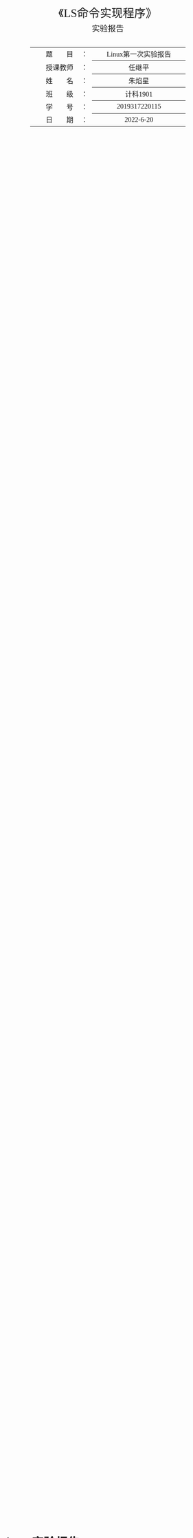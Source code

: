 <div class="cover" style="page-break-after:always;font-family:方正公文仿宋;width:100%;height:100%;border:none;margin: 0 auto;text-align:center;">
    <div style="width:60%;margin: 0 auto;height:0;padding-bottom:10%;">
        </br>
        <img src="https://s1.vika.cn/space/2022/06/11/f9da4f7f70174c899c960d7644cdaf76" alt="校名" style="width:100%;"/>
    </div>
    </br></br></br></br></br>
    <div style="width:60%;margin: 0 auto;height:0;padding-bottom:40%;">
        <img src="https://s1.vika.cn/space/2022/06/11/03e97917bb634f1b9468b3a4b9e2c5a7" alt="校徽" style="width:80%;"/>
	</div>
		</br></br></br>
    <span style="font-family:华文黑体Bold;text-align:center;font-size:20pt;margin: 10pt auto;line-height:30pt;">《LS命令实现程序》</span>
    <p style="text-align:center;font-size:14pt;margin: 0 auto">实验报告 </p>
    </br>
    </br>
    <table style="border:none;text-align:center;width:72%;font-family:仿宋;font-size:14px; margin: 0 auto;">
    <tbody style="font-family:方正公文仿宋;font-size:12pt;">
    	<tr style="font-weight:normal;"> 
    		<td style="width:20%;text-align:right;">题　　目</td>
    		<td style="width:2%">：</td> 
    		<td style="width:40%;font-weight:normal;border-bottom: 1px solid;text-align:center;font-family:华文仿宋"> Linux第一次实验报告</td>     </tr>
    	<tr style="font-weight:normal;"> 
    		<td style="width:20%;text-align:right;">授课教师</td>
    		<td style="width:2%">：</td> 
    		<td style="width:40%;font-weight:normal;border-bottom: 1px solid;text-align:center;font-family:华文仿宋">任继平</td>     </tr>
    	<tr style="font-weight:normal;"> 
    		<td style="width:20%;text-align:right;">姓　　名</td>
    		<td style="width:2%">：</td> 
    		<td style="width:40%;font-weight:normal;border-bottom: 1px solid;text-align:center;font-family:华文仿宋"> 朱焰星</td>     </tr>
        <tr style="font-weight:normal;"> 
    		<td style="width:20%;text-align:right;">班　　级</td>
    		<td style="width:2%">：</td> 
    		<td style="width:40%;font-weight:normal;border-bottom: 1px solid;text-align:center;font-family:华文仿宋"> 计科1901</td>     </tr>
    	<tr style="font-weight:normal;"> 
    		<td style="width:20%;text-align:right;">学　　号</td>
    		<td style="width:2%">：</td> 
    		<td style="width:40%;font-weight:normal;border-bottom: 1px solid;text-align:center;font-family:华文仿宋">2019317220115 </td>     </tr>
    	<tr style="font-weight:normal;"> 
    		<td style="width:20%;text-align:right;">日　　期</td>
    		<td style="width:2%">：</td> 
    		<td style="width:40%;font-weight:normal;border-bottom: 1px solid;text-align:center;font-family:华文仿宋">2022-6-20</td>     </tr>
    </tbody>              
    </table>
</div>



<!-- 注释语句：导出PDF时会在这里分页 -->

# Linux实验报告

## 实验目的

Shell编程是linux编程的核心内容，Shell命令的理解和实现是理解Shell机制的最直接的方式，本实验要求用C语言编写和调试一个ls命令的实现程序。以达到理解Shell机制的目的。

## 实验内容

1.	Ls命令的操作手册阅读
   通过Linux命令帮助文档，查阅ls命令的帮助信息，并理解各个选项的内容。
2.	查阅有关Linux命令实现的有关资料
   结合Shell的机制，查阅有关Shell命令的实现思想，并设计Shell命令的实现框架。
3.	算法实现
   应用c语言编写程序并调试，对比ls命令的源代码，分析自己实现代码的不足和改进的想法。

## 实验步骤

### 任务分析

通过查阅资料，使用C语言实现ls的功能。能够通过用户输入不同的参数实现对应ls功能，将每个由Directory参数指定的目录或者每个由File参数指定的名称写到标准输出，以及用户所要求的和标志一起的其它信息。

(1) 输入的形式和输入值的范围：`ls [参数] [文件路径]`

(2) 输出的形式：目录、文件以及其他信息

(3) 程序所能达到的功能：根据用户输入，仿照实现ls对应功能。

(4) 测试数据：包括正确的输入及其输出结果和含有错误的输入及其输出结果(实验环境：macOS)

正确输入：`./a ls /` 
<img src="https://s1.vika.cn/space/2022/06/20/017143a70e6f4cc6a64c088db790b8a8" alt="image-20220620082629637" style="zoom:67%;" />

错误输入：`./a ls` 并未给出文件路径
<img src="https://s1.vika.cn/space/2022/06/20/5bdd9ef8f101488ea60c9c58df8fe5e3" alt="image-20220620082743302" style="zoom:67%;" />



实现ls更多功能：
<img src="https://s1.vika.cn/space/2022/06/20/b5ca2c373e59460fa717c0a7d080878d" alt="image-20220620085455657" style="zoom:67%;" />



为了之后调试方便，之后的程序都是用`#define`定义的文件路径，不需要在命令行给出。



### 概要设计

此小节说明本程序中用到的所有抽象数据类型的定义、主程序的流程以及各程序模块之间的层次(调用)关系。

#### 数据类型定义

`FILE_NAME`：文件路径。
本次实验中将其define为固定的当前目录下，即`#define FILE_NAME "."`

`DIR`：DIR结构体类似于FILE，是一个内部结构

`struct dirent`：一个文件结构体
目录文件（directory file）:这种文件包含了其他文件的名字以及指向与这些文件有关的信息的指针
==所以dirent不仅仅指向目录，还指向目录中的具体文件==

`struct stat`：存储文件的详细信息的结构体

`struct passwd`：存储用户信息的结构体

`struct group`：存储用户组信息的结构体

`struct tm`：日期和时间

#### 主程序流程

```flow
st=>start: start
e=>end: end
c1=>condition: 参数数量=1
c2=>condition: 参数数量=2
c3=>condition: argv[1] = a
c4=>condition: argv[1] = l
op1=>operation: ls
op2=>operation: ls -a
op3=>operation: ls -l

st->c1(yes,right)->op1(right)->e
c1(no)->c2(yes)->c3
c3(yes,right)->op2(right)->e
c3(no)->c4(yes)->op3(right)->e
```



### 详细设计 　　

#### 数据类型实现

由于依赖了很多封装好的数据类型以及库，自己定义的数据类型并不复杂，所以本节主要解释程序中使用到的库中的数据类型。

##### DIR

`DIR`：DIR结构体类似于FILE，是一个内部结构

```c++
struct __dirstream
{
    void *__fd; /* `struct hurd_fd' pointer for descriptor.   */
    char *__data; /* Directory block.   */
    int __entry_data; /* Entry number `__data' corresponds to.   */
    char *__ptr; /* Current pointer into the block.   */
    int __entry_ptr; /* Entry number `__ptr' corresponds to.   */
    size_t __allocation; /* Space allocated for the block.   */
    size_t __size; /* Total valid data in the block.   */
    __libc_lock_define (, __lock) /* Mutex lock for this structure.   */
};
typedef struct __dirstream DIR;
```

函数 `DIR *opendir(const char *pathname)`，即打开文件目录，返回的就是指向DIR结构体的指针。该指针由以下几个函数调用：

```c++
truct dirent *readdir(DIR *dp);   
void rewinddir(DIR *dp);   
int closedir(DIR *dp);   
long telldir(DIR *dp);   
void seekdir(DIR *dp,long loc); 
```



##### dirent

`struct dirent`：一个文件结构体
目录文件（directory file）:这种文件包含了其他文件的名字以及指向与这些文件有关的信息的指针
==dirent不仅仅指向目录，还指向目录中的具体文件，readdir函数同样也读取目录下的文件==

```c++
struct dirent
{
   long d_ino; /* inode number 索引节点号 */
   off_t d_off; /* offset to this dirent 在目录文件中的偏移 */
   unsigned short d_reclen; /* length of this d_name 文件名长 */
   unsigned char d_type; /* the type of d_name 文件类型 */
   char d_name [NAME_MAX+1]; /* file name (null-terminated) 文件名，最长255字符 */
}
```

dirent结构体存储的关于文件的信息很少，所以dirent同样也是起着一个索引的作用，如果想获得类似ls -l那种效果的文件信息，必须要使用`stat`函数。

##### stat

通过readdir函数读取到的文件名存储在结构体dirent的d_name成员中，而函数`int stat(const char *file_name, struct stat *buf);`的作用就是获取文件名为d_name的文件的详细信息，存储在stat结构体中。以下为stat结构体的定义：

```c++
struct stat
{
    mode_t st_mode; //文件访问权限
    ino_t st_ino; //索引节点号
    dev_t st_dev; //文件使用的设备号
    dev_t st_rdev; //设备文件的设备号
    nlink_t st_nlink; //文件的硬连接数
    uid_t st_uid; //所有者用户识别号
    gid_t st_gid; //组识别号
    off_t st_size; //以字节为单位的文件容量
    time_t st_atime; //最后一次访问该文件的时间
    time_t st_mtime; //最后一次修改该文件的时间
    time_t st_ctime; //最后一次改变该文件状态的时间
    blksize_t st_blksize; //包含该文件的磁盘块的大小
    blkcnt_t st_blocks; //该文件所占的磁盘块
};
```

##### passwd

```c++
#include <sys/types.h> 
#include <pwd.h> 
struct passwd {
   char *pw_name;                /* 用户登录名 */
   char *pw_passwd;              /* 密码(加密后) */
   __uid_t pw_uid;               /* 用户ID */
   __gid_t pw_gid;               /* 组ID */
   char *pw_gecos;               /* 详细用户名 */
   char *pw_dir;                 /* 用户目录 */
   char *pw_shell;               /* Shell程序名 */ 
};
```

##### group

```c++
#include <sys/types.h> 
#include <grp.h> 
struct group {
   char *gr_name;  				/* 组名 */
   char *gr_passwd;  			/* 密码 */
   __gid_t gr_gid;  				/* 组ID */
   char **gr_mem;  				/* 组成员名单 */ 
}
```

##### tm

```c++
struct tm
{
  int tm_sec;                   //分后的秒(0~61)
  int tm_min;                   //小时后的分(0~59)
  int tm_hour;                  //小时(0~23)
  int tm_mday;                  //一个月天数(0~31)
  int tm_mon;                   //一个后的月数(0~11)
  int tm_year;                  //1900年后的年数 Year - 1900.  
  int tm_wday;                  //星期日开始的天数(0~6)
  int tm_yday;                  //从1月1日开始的时间(0~365)
  int tm_isdst;                 //夏令时标志(大于0说明夏令时有效，等于0说明无效，小于0说明信息不可用)
};

```

#### 函数和过程的调用关系图

```flow
op=>operation: main
c0=>condition: null
c1=>condition: -a
c2=>condition: -l
sub1=>subroutine: ls_a()
sub2=>subroutine: ls_l()

op->c1(yes,right)->sub1
c1(no)->c2(no,right)->sub1
c2(yes)->sub2
```





### 调试分析： 　　

问题1：在输出文件seekoff时，原本结构体是soff，但是在运行时报错。

原因：新版的依赖库中，设置好的结构体中变量名称改变了

解决方法：查找源码，发现变量名称是seekoff，将代码中的相应位置更正即可

### 测试结果

此程序实现了有关ls的三个功能。分别是`ls`, `ls -a`, `ls -l`

运行结果如下：
<img src="https://s1.vika.cn/space/2022/06/20/a5ec45a00c2c448c875ad0e8dd8a3c8c" alt="image-20220620110208344" style="zoom:50%;" />

如果输入错误的参数：只会提示用法，并结束程序

<img src="https://s1.vika.cn/space/2022/06/20/fbe63efd363b4c4d850b74038e6d5152" alt="image-20220620184411702" style="zoom:50%;" />

### 使用说明

1. 编译cpp文件`g++ -std=c++11 ls.cpp -o a`
2. 执行文件，并在 命令行给出参数`./a ls [a|l]`

## 实验总结

1. 本次实验实现的ls一开始我认为是一个比较基础的功能。但是在实验进行中，我意识到了这个基础的功能仍然需要依赖很多的封装好的库。
1. 程序功能实现并不复杂，但是要了解相应的知识，比如文件结构体都是什么，需要调用什么函数来实现想要的功能等
1. 经历这一次实验之后，对于文件系统部分的内容了解的更加深刻，而且对Linux的基础编程以及ls指令的基本实现流程有了比较清楚的认知

## 附录

```c++
#include <sys/types.h>
#include <sys/stat.h>
#include <dirent.h>
#include <pwd.h>
#include <grp.h>
#include <time.h>
#include <locale.h>
#include <langinfo.h>
#include <stdio.h>
#include <stdint.h>
#include <iostream>
#include <stdlib.h>

using namespace std;

#define FILE_NAME "."
char *getperm(char *perm, struct stat fileStat);
void ls_l();
void ls_a(bool type_a);

int main(int argc, char *argv[])
{
	printf("Usage: [./a] [null|a|l]\n");

	bool flag, flag_a, flag_l;
	flag = flag_a = flag_l = false;
	if (argc == 1)
	{
		flag = true;
	}
	else if (argc == 2) {
		char* op = argv[1];
		if (*op == 'a')
			flag_a = true;
		else if (*op == 'l') {
			flag_l = true;
		}
	}
	
	if (flag)
		ls_a(flag_a);
	else if (flag_a)
		ls_a(flag_a);
	else if (flag_l)
		ls_l();

	return 0;
}

void ls_a(bool type_a)
{
	DIR *dir;
    struct dirent *ptr;
    dir = opendir(FILE_NAME);
    if (NULL == dir)
    {
        cout << "opendir is NULL" << endl;
        return ;
    }
	while ((ptr = readdir(dir)) != NULL)    // 遍历目录下所有文件
    {
        if(!type_a && *ptr->d_name == '.') // 如果是隐藏文件('.'开头)，则不显示
            continue;
        printf("d_ino: %llu  d_off:%llu d_name: %s\n", ptr->d_ino, ptr->d_seekoff, ptr->d_name);
    }
}

// 获取文件访问权限
char *getperm(char *perm, struct stat fileStat)
{

	if (S_ISLNK(fileStat.st_mode))
	{
		perm[0] = 'l';
	}
	else if (S_ISDIR(fileStat.st_mode))
	{
		perm[0] = 'd';
	}
	else if (S_ISCHR(fileStat.st_mode))
	{
		perm[0] = 'c';
	}
	else if (S_ISSOCK(fileStat.st_mode))
	{
		perm[0] = 's';
	}
	else if (S_ISFIFO(fileStat.st_mode))
	{
		perm[0] = 'p';
	}
	else if (S_ISBLK(fileStat.st_mode))
	{
		perm[0] = 'b';
	}
	else
	{
		perm[0] = '-';
	}
	perm[1] = ((fileStat.st_mode & S_IRUSR) ? 'r' : '-');
	perm[2] = ((fileStat.st_mode & S_IWUSR) ? 'w' : '-');
	perm[3] = ((fileStat.st_mode & S_IXUSR) ? 'x' : '-');
	perm[4] = ((fileStat.st_mode & S_IRGRP) ? 'r' : '-');
	perm[5] = ((fileStat.st_mode & S_IWGRP) ? 'w' : '-');
	perm[6] = ((fileStat.st_mode & S_IXGRP) ? 'x' : '-');
	perm[7] = ((fileStat.st_mode & S_IROTH) ? 'r' : '-');
	perm[8] = ((fileStat.st_mode & S_IWOTH) ? 'w' : '-');
	perm[9] = ((fileStat.st_mode & S_IXOTH) ? 'x' : '-');

	if (fileStat.st_mode & S_ISUID)
	{
		perm[3] = 's';
	}
	else if (fileStat.st_mode & S_IXUSR)
	{
		perm[3] = 'x';
	}
	else
	{
		perm[3] = '-';
	}

	if (fileStat.st_mode & S_ISGID)
	{
		perm[6] = 's';
	}
	else if (fileStat.st_mode & S_IXGRP)
	{
		perm[6] = 'x';
	}
	else
	{
		perm[6] = '-';
	}

	if (fileStat.st_mode & S_ISVTX)
	{
		perm[9] = 't';
	}
	else if (fileStat.st_mode & S_IXOTH)
	{
		perm[9] = 'x';
	}
	else
	{
		perm[9] = '-';
	}

	perm[10] = 0;

	return perm;
}

// ls -l
void ls_l()
{
	DIR *dir;
	struct dirent *dp;
	struct stat statbuf;
	struct passwd *pwd;
	struct group *grp;
	struct tm *tm;
	char datestring[256];
	char modestr[11];

	dir = opendir(FILE_NAME);
	if (NULL == dir)
	{
		cout << "opendir is NULL" << endl;
		return ;
	}
	/* 循环遍历目录条目 */
	while ((dp = readdir(dir)) != NULL)
	{
		printf("d_ino: %llu  d_off:%llu d_name: %s\n", dp->d_ino, dp->d_seekoff, dp->d_name);
		/* 获取条目信息  */
		if (stat(dp->d_name, &statbuf) == -1)
			continue;

		/* 打印出链接的类型、权限和数量*/
		printf("%10.10s", getperm(modestr, statbuf));
		printf("%4d", statbuf.st_nlink);

		/* 如果使用 getpwuid() 找到所有者的名称，则打印出所有者的名称。  */
		if ((pwd = getpwuid(statbuf.st_uid)) != NULL)
			printf(" %-8.8s", pwd->pw_name);
		else
			printf(" %-8d", statbuf.st_uid);

		/* 如果使用 getgrgid() 找到组名，则打印出组名。 */
		if ((grp = getgrgid(statbuf.st_gid)) != NULL)
			printf(" %-8.8s", grp->gr_name);
		else
			printf(" %-8d", statbuf.st_gid);

		/* 打印文件的大小。  */
		printf(" %9jd", (intmax_t)statbuf.st_size);

		tm = localtime(&statbuf.st_mtime);

		/* 获取本地化的日期字符串。 */
		strftime(datestring, sizeof(datestring), nl_langinfo(D_T_FMT), tm);

		printf(" %s %s\n", datestring, dp->d_name);
	}
	return;
}
```





